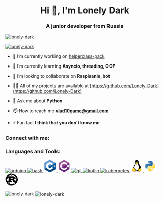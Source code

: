 <h1 align="center">Hi 👋, I'm Lonely Dark</h1>
<h3 align="center">A junior developer from Russia</h3>

<p align="left"> <img src="https://komarev.com/ghpvc/?username=lonely-dark&label=Profile%20views&color=0e75b6&style=flat" alt="lonely-dark" /> </p>

<p align="left"> <a href="https://github.com/ryo-ma/github-profile-trophy"><img src="https://github-profile-trophy.vercel.app/?username=lonely-dark" alt="lonely-dark" /></a> </p>

- 🔭 I’m currently working on [helperclass-pack](https://github.com/Lonely-Dark/helperclass-pack.git)

- 🌱 I’m currently learning **Asyncio, threading, OOP**

- 👯 I’m looking to collaborate on **Raspisanie_bot**

- 👨‍💻 All of my projects are available at [https://github.com/Lonely-Dark](https://github.com/Lonely-Dark)

- 💬 Ask me about **Python**

- 📫 How to reach me **vlad10game@gmail.com**

- ⚡ Fun fact **I think that you don't know me**

<h3 align="left">Connect with me:</h3>
<p align="left">
</p>

<h3 align="left">Languages and Tools:</h3>
<p align="left"> <a href="https://www.arduino.cc/" target="_blank" rel="noreferrer"> <img src="https://cdn.worldvectorlogo.com/logos/arduino-1.svg" alt="arduino" width="40" height="40"/> </a> <a href="https://www.gnu.org/software/bash/" target="_blank" rel="noreferrer"> <img src="https://www.vectorlogo.zone/logos/gnu_bash/gnu_bash-icon.svg" alt="bash" width="40" height="40"/> </a> <a href="https://www.w3schools.com/cpp/" target="_blank" rel="noreferrer"> <img src="https://raw.githubusercontent.com/devicons/devicon/master/icons/cplusplus/cplusplus-original.svg" alt="cplusplus" width="40" height="40"/> </a> <a href="https://www.w3schools.com/cs/" target="_blank" rel="noreferrer"> <img src="https://raw.githubusercontent.com/devicons/devicon/master/icons/csharp/csharp-original.svg" alt="csharp" width="40" height="40"/> </a> <a href="https://git-scm.com/" target="_blank" rel="noreferrer"> <img src="https://www.vectorlogo.zone/logos/git-scm/git-scm-icon.svg" alt="git" width="40" height="40"/> </a> <a href="https://kotlinlang.org" target="_blank" rel="noreferrer"> <img src="https://www.vectorlogo.zone/logos/kotlinlang/kotlinlang-icon.svg" alt="kotlin" width="40" height="40"/> </a> <a href="https://kubernetes.io" target="_blank" rel="noreferrer"> <img src="https://www.vectorlogo.zone/logos/kubernetes/kubernetes-icon.svg" alt="kubernetes" width="40" height="40"/> </a> <a href="https://www.linux.org/" target="_blank" rel="noreferrer"> <img src="https://raw.githubusercontent.com/devicons/devicon/master/icons/linux/linux-original.svg" alt="linux" width="40" height="40"/> </a> <a href="https://www.python.org" target="_blank" rel="noreferrer"> <img src="https://raw.githubusercontent.com/devicons/devicon/master/icons/python/python-original.svg" alt="python" width="40" height="40"/> </a> <a href="https://www.rust-lang.org" target="_blank" rel="noreferrer"> <img src="https://raw.githubusercontent.com/devicons/devicon/master/icons/rust/rust-plain.svg" alt="rust" width="40" height="40"/> </a> </p>

<p><img align="left" src="https://github-readme-stats.vercel.app/api/top-langs?username=lonely-dark&show_icons=true&locale=en&layout=compact" alt="lonely-dark" /></p>

<p>&nbsp;<img align="center" src="https://github-readme-stats.vercel.app/api?username=lonely-dark&show_icons=true&locale=en" alt="lonely-dark" /></p>
